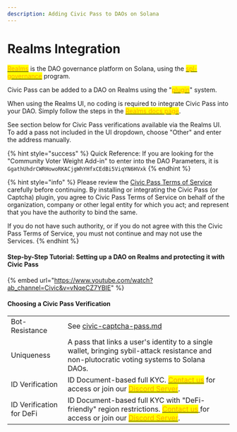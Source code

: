 ```yaml
---
description: Adding Civic Pass to DAOs on Solana
---
```


# Realms Integration

[<mark style="color:orange;">Realms</mark>](https://realms.today) is the DAO governance platform on Solana, using the [<mark style="color:orange;">spl-governance</mark>](https://github.com/solana-labs/solana-program-library/tree/master/governance) program.

Civic Pass can be added to a DAO on Realms using the "[<mark style="color:orange;">plugin</mark>](https://github.com/solana-labs/governance-program-library)" system.

When using the Realms UI, no coding is required to integrate Civic Pass into your DAO. Simply follow the steps in the [<mark style="color:orange;">Realms docs page</mark>](https://docs.realms.today/DAO-Management/creating-DAOs/gated-DAO).

See section below for Civic Pass verifications available via the Realms UI. To add a pass not included in the UI dropdown, choose "Other" and enter the address manually.

{% hint style="success" %}
Quick Reference: If you are looking for the "Community Voter Weight Add-in" to enter into the DAO Parameters, it is `GgathUhdrCWRHowoRKACjgWhYHfxCEdBi5ViqYN6HVxk`
{% endhint %}

{% hint style="info" %}
Please review the [Civic Pass Terms of Service](https://www.civic.com/legal/terms-of-service-civic-pass-v1/) carefully before continuing. By installing or integrating the Civic Pass (or Captcha) plugin, you agree to Civic Pass Terms of Service on behalf of the organization, company or other legal entity for which you act; and represent that you have the authority to bind the same.

If you do not have such authority, or if you do not agree with this the Civic Pass Terms of Service, you must not continue and may not use the Services.
{% endhint %}

#### Step-by-Step Tutorial: Setting up a DAO on Realms and protecting it with Civic Pass

{% embed url="https://www.youtube.com/watch?ab_channel=Civic&v=vNqeCZ7YBIE" %}

#### Choosing a Civic Pass Verification

|                          |                                                                                                                                                                                                                                                                                          |
| ------------------------ | ---------------------------------------------------------------------------------------------------------------------------------------------------------------------------------------------------------------------------------------------------------------------------------------- |
| Bot-Resistance           | See [civic-captcha-pass.md](../../civic-pass/civic-captcha-pass.md "mention")                                                                                                                                                                                                            |
| Uniqueness               | A pass that links a user's identity to a single wallet, bringing sybil-attack resistance and non-plutocratic voting systems to Solana DAOs.                                                                                                                                              |
| ID Verification          | ID Document-based full KYC. [<mark style="color:orange;">Contact us</mark>](https://share.hsforms.com/1NvBk0zfyR3aWcMosBxJETQbzn0a) for access or join our [<mark style="color:orange;">Discord Server</mark>](https://discord.gg/8H5Kdtr5Wn).                                           |
| ID Verification for DeFi | ID Document-based full KYC with "DeFi-friendly" region restrictions. [<mark style="color:orange;">Contact us</mark> ](https://share.hsforms.com/1NvBk0zfyR3aWcMosBxJETQbzn0a)for access or join our [<mark style="color:orange;">Discord Server</mark>](https://discord.gg/8H5Kdtr5Wn).  |
